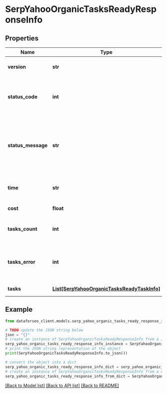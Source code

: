 # SerpYahooOrganicTasksReadyResponseInfo


## Properties

Name | Type | Description | Notes
------------ | ------------- | ------------- | -------------
**version** | **str** | the current version of the API | [optional] 
**status_code** | **int** | general status code you can find the full list of the response codes here | [optional] 
**status_message** | **str** | general informational message you can find the full list of general informational messages here | [optional] 
**time** | **str** | total execution time, seconds | [optional] 
**cost** | **float** | total tasks cost, USD | [optional] 
**tasks_count** | **int** | the number of tasks in the tasks array | [optional] 
**tasks_error** | **int** | the number of tasks in the tasks array returned with an error | [optional] 
**tasks** | [**List[SerpYahooOrganicTasksReadyTaskInfo]**](SerpYahooOrganicTasksReadyTaskInfo.md) | array of tasks | [optional] 

## Example

```python
from dataforseo_client.models.serp_yahoo_organic_tasks_ready_response_info import SerpYahooOrganicTasksReadyResponseInfo

# TODO update the JSON string below
json = "{}"
# create an instance of SerpYahooOrganicTasksReadyResponseInfo from a JSON string
serp_yahoo_organic_tasks_ready_response_info_instance = SerpYahooOrganicTasksReadyResponseInfo.from_json(json)
# print the JSON string representation of the object
print(SerpYahooOrganicTasksReadyResponseInfo.to_json())

# convert the object into a dict
serp_yahoo_organic_tasks_ready_response_info_dict = serp_yahoo_organic_tasks_ready_response_info_instance.to_dict()
# create an instance of SerpYahooOrganicTasksReadyResponseInfo from a dict
serp_yahoo_organic_tasks_ready_response_info_from_dict = SerpYahooOrganicTasksReadyResponseInfo.from_dict(serp_yahoo_organic_tasks_ready_response_info_dict)
```
[[Back to Model list]](../README.md#documentation-for-models) [[Back to API list]](../README.md#documentation-for-api-endpoints) [[Back to README]](../README.md)


